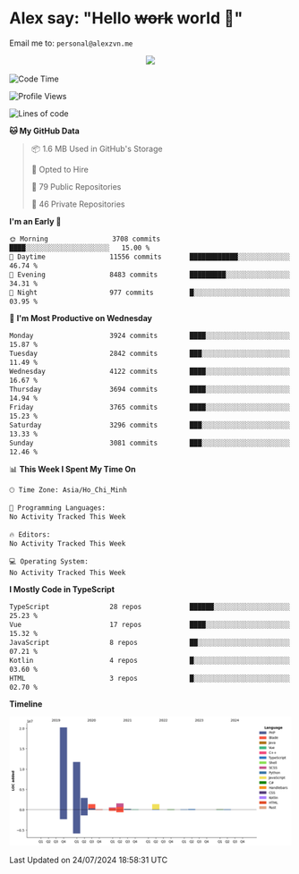 # Alex say: "Hello ~~work~~ world 🐾"
Email me to: `personal@alexzvn.me`


<p align=center>
  <a href="https://skillicons.dev">
    <img src="https://skillicons.dev/icons?i=ts,js,php,nodejs,bun,vue,nuxt,react,svelte,tauri,laravel,rust,mongodb,docker,electron,redis,rabbitmq,tailwind,git,cloudflare,elysia,mysql,nginx,rollupjs,sentry,ubuntu,yarn,html,css,vite" />
  </a>
</p>

<!--START_SECTION:waka-->
![Code Time](http://img.shields.io/badge/Code%20Time-1%2C066%20hrs%2055%20mins-blue)

![Profile Views](http://img.shields.io/badge/Profile%20Views-0-blue)

![Lines of code](https://img.shields.io/badge/From%20Hello%20World%20I%27ve%20Written-40.5%20million%20lines%20of%20code-blue)

**🐱 My GitHub Data** 

> 📦 1.6 MB Used in GitHub's Storage 
 > 
> 💼 Opted to Hire
 > 
> 📜 79 Public Repositories 
 > 
> 🔑 46 Private Repositories 
 > 
**I'm an Early 🐤** 

```text
🌞 Morning                3708 commits        ████░░░░░░░░░░░░░░░░░░░░░   15.00 % 
🌆 Daytime                11556 commits       ████████████░░░░░░░░░░░░░   46.74 % 
🌃 Evening                8483 commits        █████████░░░░░░░░░░░░░░░░   34.31 % 
🌙 Night                  977 commits         █░░░░░░░░░░░░░░░░░░░░░░░░   03.95 % 
```
📅 **I'm Most Productive on Wednesday** 

```text
Monday                   3924 commits        ████░░░░░░░░░░░░░░░░░░░░░   15.87 % 
Tuesday                  2842 commits        ███░░░░░░░░░░░░░░░░░░░░░░   11.49 % 
Wednesday                4122 commits        ████░░░░░░░░░░░░░░░░░░░░░   16.67 % 
Thursday                 3694 commits        ████░░░░░░░░░░░░░░░░░░░░░   14.94 % 
Friday                   3765 commits        ████░░░░░░░░░░░░░░░░░░░░░   15.23 % 
Saturday                 3296 commits        ███░░░░░░░░░░░░░░░░░░░░░░   13.33 % 
Sunday                   3081 commits        ███░░░░░░░░░░░░░░░░░░░░░░   12.46 % 
```


📊 **This Week I Spent My Time On** 

```text
🕑︎ Time Zone: Asia/Ho_Chi_Minh

💬 Programming Languages: 
No Activity Tracked This Week

🔥 Editors: 
No Activity Tracked This Week

💻 Operating System: 
No Activity Tracked This Week
```

**I Mostly Code in TypeScript** 

```text
TypeScript               28 repos            ██████░░░░░░░░░░░░░░░░░░░   25.23 % 
Vue                      17 repos            ████░░░░░░░░░░░░░░░░░░░░░   15.32 % 
JavaScript               8 repos             ██░░░░░░░░░░░░░░░░░░░░░░░   07.21 % 
Kotlin                   4 repos             █░░░░░░░░░░░░░░░░░░░░░░░░   03.60 % 
HTML                     3 repos             █░░░░░░░░░░░░░░░░░░░░░░░░   02.70 % 
```



**Timeline**

![Lines of Code chart](https://raw.githubusercontent.com/alexzvn/alexzvn/main/assets/bar_graph.png)


 Last Updated on 24/07/2024 18:58:31 UTC
<!--END_SECTION:waka-->
